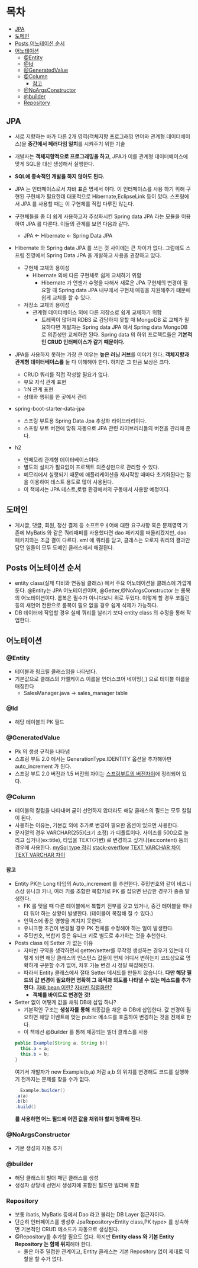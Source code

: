 # 목차
- [JPA](#jpa)
- [도메인](#도메인)
- [Posts 어노테이션 순서](#posts-어노테이션-순서)
- [어노테이션](#어노테이션)
  * [@Entity](#entity)
  * [@Id](#id)
  * [@GeneratedValue](#generatedvalue)
  * [@Column](#column)
    + [참고](#참고)
  * [@NoArgsConstructor](#noargsconstructor)
  * [@builder](#builder)
  * [Repository](#repository)
## JPA
- 서로 지향하는 바가 다른 2개 영역(객체지향 프로그래밍 언어와 관계형 데이터베이스)을 
**중간에서 페러다임 일치**를 시켜주기 위한 기술
- 개발자는 **객체지향적으로 프로그래밍을 하고**, JPA가 이를 관계형 데이터베이스에 맞게 SQL을 대신 생성해서 실행한다.
- **SQL에 종속적인 개발을 하지 않아도 된다.**
- JPA 는 인터페이스로서 자바 표준 명세서 이다. 이 인터페이스를 사용 하기 위해 구현된 구현체가 필요한데
대표적으로 Hibernate,EclipseLink 등이 있다. 스프링에서 JPA 를 사용할 때는 이 구현체를 직접 다루진 않는다.
- 구현체들을 좀 더 쉽게 사용하고자 추상화시킨 Spring data JPA 라는 모듈을 이용하여 JPA 를 다룬다. 이들의 관계를 보면 다음과 같다.
    - JPA <- Hibernate <- Spring Data JPA
- Hibernate 와 Spring data JPA 를 쓰는 것 사이에는 큰 차이가 없다. 그럼에도 스프링 진영에서 Spring Data JPA 을 개발하고 사용을 권장하고 있다.
    - 구현체 교체의 용이성
        -  Hibernate 외에 다른 구현체로 쉽게 교체하기 위함
            - Hibernate 가 언젠가 수명을 다해서 새로운 JPA 구현체의 변경이 필요할 때
            Spring data JPA 내부에서 구현체 매핑을 지원해주기 떄문에 쉽게 교체를 할 수 있다.
    - 저장소 교체의 용이성
        - 관계형 데이터베이스 외에 다른 저장소로 쉽게 교체하기 위함
            - 트레픽이 많아져 RDBS 로 감당하지 못할 때 MongoDB 로 교체가 필요하다면 개발자는
            Spring data JPA 에서 Spring data MongoDB 로 의존성만 교체하면 된다. Spring data 의 하위 프로젝트들은 
            **기본적인 CRUD 인터페이스가 같기 때문이다.**

- JPA를 사용하지 못하는 가장 큰 이유는 **높은 러닝 커브**를 이야기 한다. **객체지향과 관계형 데이터베이스를** 둘 다 이해해야 한다.
하지만 그 만큼 보상은 크다.
    - CRUD 쿼리를 직접 작성할 필요가 없다.
    - 부모 자식 관계 표현
    - 1:N 관계 표현
    - 상태와 행위를 한 곳에서 관리

- spring-boot-starter-data-jpa
    - 스프링 부트용 Spring Data Jpa 추상화 라이브러리이다.
    - 스프링 부트 버전에 맞춰 자동으로 JPA 관련 라이브러리들의 버전을 관리해 준다.
- h2
    - 인메모리 관계형 데이터베이스이다.
    - 별도의 설치가 필요없이 프로젝트 의존성만으로 관리할 수 있다.
    - 메모리에서 실행되기 때문에 애플리케이션을 재시작할 때마다 초기화된다는 점을 이용하여 테스트 용도로 많이 사용된다.
    - 이 책에서는 JPA 테스트,로컬 환경에서의 구동에서 사용할 예정이다.
 
## 도메인
- 게시글, 댓글, 회원, 정산 결제 등 소프트우ㅐ어에 대한 요구사항 혹은 문제영역
기존에 MyBatis 와 같은 쿼리매퍼를 사용했다면 dao 패키지를 떠올리겠지만, dao 패키지와는 조금 결이 다르다.
xml 에 쿼리를 담고, 클래스는 오로지 쿼리의 결과만 담던 일들이 모두 도메인 클래스에서 해결된다.

## Posts 어노테이션 순서
- entity class(실제 디비와 연동될 클래스) 에서 주요 어노테이션을 클래스에 가깝게 둔다.
@Entity는 JPA 어노테이션이며, @Getter,@NoArgsConstructor 는 롬복의 어노테이션이다.
롬복은 필수가 아니다보니 위로 두었다. 이렇게 할 경우 코틀린등의 새언어 전환으로 롬복이 필요 없을 경우 쉽게 삭제가 가능하다.
- DB 데이터에 작업할 경우 실제 쿼리를 날리기 보다 entity class 의  수정을 통해 작업한다.

## 어노테이션
### @Entity
- 테이블과 링크될 클래스임을 나타낸다.
- 기본값으로 클래스의 카멜케이스 이름을 언더스코어 네이밍(_) 으로 테이블 이름을 매칭한다 
    - SalesManager.java -> sales_manager table
### @Id
- 해당 테이블의 PK 필드
### @GeneratedValue
- Pk 의 생성 규칙을 나타냄
- 스프링 부트 2.0 에서는 GenerationType.IDENTITY 옵션을 추가해야만 auto_increment 가 된다.
- 스프링 부트 2.0 버전과 1.5 버전의 차이는 [스프링부트의 버전차이](https:jojoldu.tistory.com/295)에 정리되어 있다.    
### @Column
- 테이블의 칼럼을 나타내며 굳이 선언하지 않더라도 해당 클래스의 필드는 모두 칼럼이 된다.
- 사용하는 이유는, 기본값 외에 추가로 변경이 필요한 옵션이 있으면 사용한다.
- 문자열의 경우 VARCHAR(255)(크기 조정) 가 디폴트이다. 사이즈를 500으로 늘리고 싶거나(ex:title), 타입을 TEXT(가변) 로 변경하고 싶거나(ex:content)
등의 경우에 사용한다.
[mySql type 정리](https://shyunku.tistory.com/45)
[stack-overflow](https://it-man.tistory.com/2123)
[TEXT VARCHAR 차이](http://tcpschool.com/mysql/mysql_datatype_string)
[TEXT VARCHAR 차이](https://m.blog.naver.com/PostView.nhn?blogId=classe82&logNo=20145844000&proxyReferer=https:%2F%2Fwww.google.com%2F)
#### 참고
- Entity PK는 Long 타입의 Auto_increment 를 추천한다. 주민번호와 같이 비즈니스상 유니크 키나, 여러 키를 조합한 복합키로 PK 를 잡으면 난감한 경우가 종종 발생한다.
    - FK 를 맺을 때 다른 테이블에서 복합키 전부를 갖고 있거나, 중간 테이블을 하나 더 둬야 하는 상황이 발생한다. (테이블이 복잡해 질 수 있다.)
    - 인덱스에 좋은 영향을 끼치지 못한다.
    - 유니크한 조건이 변경될 경우 PK 전체를 수정해야 하는 일이 발생한다.
    - 주민번호, 복합키 등은 유니크 키로 별도로 추가하는 것을 추천한다.
- Posts class 에 Setter 가 없는 이유
    - 자바빈 규약을 생각하면서 getter/setter를 무작정 생성하는 경우가 있는데 이렇게 되면 해당 클래스의 인스턴스 값들이 언제 어디서 변하는지 코드상으로 명확하게 
    구분할 수가 없어, 차후 기능 변경 시 정말 복잡해진다.
    - 따라서 Entity 클래스에서 절대 Setter 메서드를 만들지 않습니다. **다만 해당 필드의 값 변경이 필요하면 명확히 그 목적과 의도를 나타낼 수 있는 메소드를 추가한다.**
    [자바 bean 이란?](https://dololak.tistory.com/133)
    [자바빈 직렬화란?](https://woowabros.github.io/experience/2017/10/17/java-serialize.html)
        - **객체를 바이트로 변경한 것!**
- Setter 없이 어떻게 값을 채워 DB에 삽입 하나?
    - 기본적인 구조는 **생성자를 통해** 최종값을 채운 후 DB에 삽입한다. 값 변경이 필요하면 해당 이벤트에 맞는 public 메소드를 호출하여 변경하는 것을 전제로 한다.
    - 이 책에선 @Builder 를 통해 제공되는 빌더 클래스를 사용
    ~~~java
  public Example(String a, String b){
      this.a = a;  
      this.b = b;
  }
   ~~~
  여기서 개발자가 new Example(b,a) 처럼 a,b 의 위치를 변경해도 코드를 실행하기 전까지는 문제를 찾을 수가 없다.
  ~~~java
    Example.builder()
  .a(a)
  .b(b)
  .build()
     ~~~
  **를 사용하면 어느 필드에 어떤 값을 채워야 할지 명확해 진다.**
### @NoArgsConstructor
- 기본 생성자 자동 추가
### @builder
- 해당 클래스의 빌더 패턴 클래스를 생성
- 생성자 상당네 선언시 생성자에 포함된 필드만 빌더에 포함

### Repository
- 보통 ibatis, MyBatis 등에서 Dao 라고 불리는 DB Layer 접근자이다.
- 단순히 인터페이스를 생성후 JpaRepository<Entity class,PK type> 를 상속하면 기본적인 CRUD 메소드가 자동으로 생성된다.
- @Repository를 추가할 필요도 없다. 하지만 **Entity class 와 기본 Entity Repository 는 함께 위치**해야 한다.
    - 둘은 아주 밀접한 관계이고, Entity 클래스는 기본 Repository 없이 제대로 역할을 할 수가 없다. 